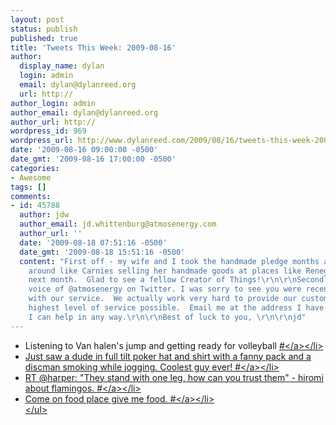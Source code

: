 ```yaml
---
layout: post
status: publish
published: true
title: 'Tweets This Week: 2009-08-16'
author:
  display_name: dylan
  login: admin
  email: dylan@dylanreed.org
  url: http://
author_login: admin
author_email: dylan@dylanreed.org
author_url: http://
wordpress_id: 969
wordpress_url: http://www.dylanreed.com/2009/08/16/tweets-this-week-2009-08-16/
date: '2009-08-16 09:00:00 -0500'
date_gmt: '2009-08-16 17:00:00 -0500'
categories:
- Awesome
tags: []
comments:
- id: 45788
  author: jdw
  author_email: jd.whittenburg@atmosenergy.com
  author_url: ''
  date: '2009-08-18 07:51:16 -0500'
  date_gmt: '2009-08-18 15:51:16 -0500'
  content: "First off - my wife and I took the handmade pledge months ago.  We travel
    around like Carnies selling her handmade goods at places like Renegade Chicago
    next month.  Glad to see a fellow Creator of Things!\r\n\r\nSecondly, I am the
    voice of @atmosenergy on Twitter. I was sorry to see you were recently disappointed
    with our service.  We actually work very hard to provide our customers with the
    highest level of service possible.  Email me at the address I have provided if
    I can help in any way.\r\n\r\nBest of luck to you, \r\n\r\njd"
---
```

<ul class="aktt_tweet_digest">
<li>Listening to Van halen&#39;s jump and getting ready for volleyball <a href="http:&#47;&#47;twitter.com&#47;awesomeguy&#47;statuses&#47;3215339407" class="aktt_tweet_time">#<&#47;a><&#47;li>
<li>Just saw a dude in full tilt poker hat and shirt with a fanny pack and a discman smoking while jogging. Coolest guy ever! <a href="http:&#47;&#47;twitter.com&#47;awesomeguy&#47;statuses&#47;3317732482" class="aktt_tweet_time">#<&#47;a><&#47;li>
<li>RT @harper: "They stand with one leg, how can you trust them" - hiromi about flamingos. <a href="http:&#47;&#47;twitter.com&#47;awesomeguy&#47;statuses&#47;3337892027" class="aktt_tweet_time">#<&#47;a><&#47;li>
<li>Come on food place give me food. <a href="http:&#47;&#47;twitter.com&#47;awesomeguy&#47;statuses&#47;3337988482" class="aktt_tweet_time">#<&#47;a><&#47;li><br />
<&#47;ul></p>
